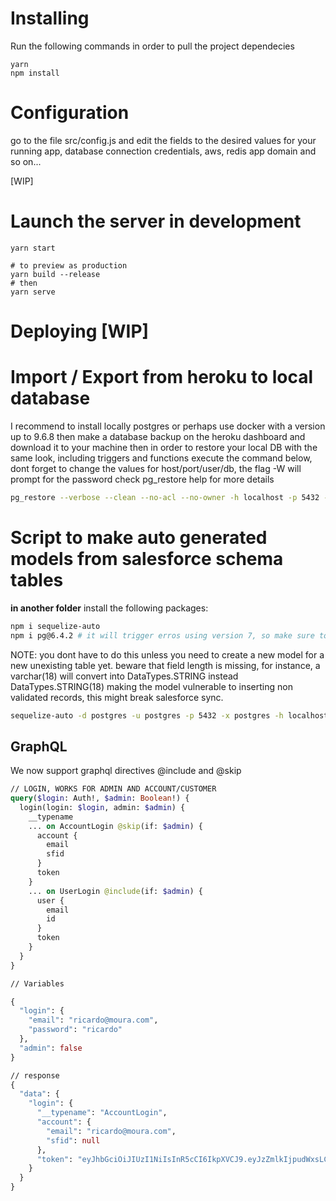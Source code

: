 # Installing

Run the following commands in order to pull the project dependecies
```
yarn
npm install
```

# Configuration

go to the file src/config.js and edit the fields to the desired values for your running app,
database connection credentials, aws, redis app domain and so on...

[WIP]

# Launch the server in development
```
yarn start

# to preview as production
yarn build --release
# then
yarn serve
```

# Deploying [WIP]

# Import / Export from heroku to local database

I recommend to install locally postgres or perhaps use docker with a version up to 9.6.8
then make a database backup on the heroku dashboard and download it to your machine
then in order to restore your local DB with the same look, including triggers and functions
execute the command below, dont forget to change the values for host/port/user/db, the flag -W will prompt for the password
check pg_restore help for more details

```bash
pg_restore --verbose --clean --no-acl --no-owner -h localhost -p 5432 -U postgres -d postgres -W path/to/my/heroku_database_dump_file
```


# Script to make auto generated models from salesforce schema tables

**in another folder** install the following packages:

```bash
npm i sequelize-auto
npm i pg@6.4.2 # it will trigger erros using version 7, so make sure to use this version
```

NOTE: you dont have to do this unless you need to create a new model for a new unexisting table yet.
beware that field length is missing, for instance, a varchar(18) will convert into DataTypes.STRING instead DataTypes.STRING(18)
making the model vulnerable to inserting non validated records, this might break salesforce sync.

```bash
sequelize-auto -d postgres -u postgres -p 5432 -x postgres -h localhost -e postgres -s salesforce -c ./config.json -o ./models
```


## GraphQL
We now support graphql directives @include and @skip

```graphql
// LOGIN, WORKS FOR ADMIN AND ACCOUNT/CUSTOMER
query($login: Auth!, $admin: Boolean!) {
  login(login: $login, admin: $admin) {
    __typename
    ... on AccountLogin @skip(if: $admin) {
      account {
        email
        sfid
      }
      token
    }
    ... on UserLogin @include(if: $admin) {
      user {
        email
        id
      }
      token
    }
  }
}

// Variables

{
  "login": {
    "email": "ricardo@moura.com",
    "password": "ricardo"
  },
  "admin": false
}

// response
{
  "data": {
    "login": {
      "__typename": "AccountLogin",
      "account": {
        "email": "ricardo@moura.com",
        "sfid": null
      },
      "token": "eyJhbGciOiJIUzI1NiIsInR5cCI6IkpXVCJ9.eyJzZmlkIjpudWxsLCJyb2xlIjoiY3VzdG9tZXIiLCJpYXQiOjE1MjQxNDg5NTUsImV4cCI6MTUzOTcwMDk1NX0.XrizfqWOTQKVOu0cG6ICy84QNhRoFxvV2R4cv4EsA24"
    }
  }
}
```